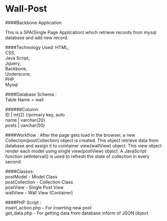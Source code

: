 Wall-Post
=========

####Backbone Application

This is a SPA(Single Page Application) which retrieve records from mysql database and add new record.

####Technology Used:
HTML,    
CSS,  
Java Script,  
Jquery,  
Backbone,  
Underscore,  
PHP,  
Mysql  

####Database Schema :  
Table Name = wall

######Column:  
ID    |  int(2) //primary key, auto  
name  |	varchar(20) 		
posts |	varchar(50)

####Workflow :
After the page gets load in the browser, a new Collection(postCollection) object is created. This object retrieve data from database and assign it to cointainer view(wallView) object. This view object render each model using single view(postView) object. A JavaScript function setInterval() is used to refresh the state of collection in every second.

####Classes:  
postModel - Model Class  
postCollection - Collection Class  
postView - Single Post View  
wallView - Wall View (Container)  

####PHP Script :  
insert_action.php - For inserting new post  
get_data.php - For getting data from database inform of JSON object  










